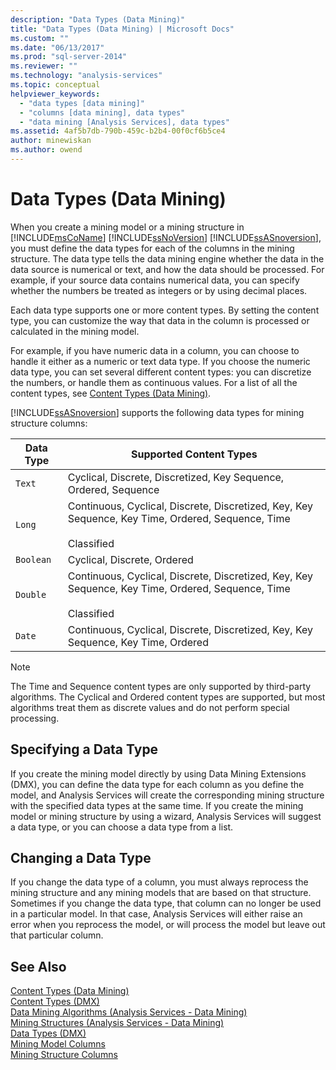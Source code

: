 ```yaml
---
description: "Data Types (Data Mining)"
title: "Data Types (Data Mining) | Microsoft Docs"
ms.custom: ""
ms.date: "06/13/2017"
ms.prod: "sql-server-2014"
ms.reviewer: ""
ms.technology: "analysis-services"
ms.topic: conceptual
helpviewer_keywords: 
  - "data types [data mining]"
  - "columns [data mining], data types"
  - "data mining [Analysis Services], data types"
ms.assetid: 4af5b7db-790b-459c-b2b4-00f0cf6b5ce4
author: minewiskan
ms.author: owend
---
```

# Data Types (Data Mining)
  When you create a mining model or a mining structure in [!INCLUDE[msCoName](../../includes/msconame-md.md)] [!INCLUDE[ssNoVersion](../../includes/ssnoversion-md.md)] [!INCLUDE[ssASnoversion](../../includes/ssasnoversion-md.md)], you must define the data types for each of the columns in the mining structure. The data type tells the data mining engine whether the data in the data source is numerical or text, and how the data should be processed. For example, if your source data contains numerical data, you can specify whether the numbers be treated as integers or by using decimal places.  
  
 Each data type supports one or more content types. By setting the content type, you can customize the way that data in the column is processed or calculated in the mining model.  
  
 For example, if you have numeric data in a column, you can choose to handle it either as a numeric or text data type. If you choose the numeric data type, you can set several different content types: you can discretize the numbers, or handle them as continuous values. For a list of all the content types, see [Content Types &#40;Data Mining&#41;](content-types-data-mining.md).  
  
 [!INCLUDE[ssASnoversion](../../includes/ssasnoversion-md.md)] supports the following data types for mining structure columns:  
  
|Data Type|Supported Content Types|  
|---------------|-----------------------------|  
|`Text`|Cyclical, Discrete, Discretized, Key Sequence, Ordered, Sequence|  
|`Long`|Continuous, Cyclical, Discrete, Discretized, Key, Key Sequence, Key Time, Ordered, Sequence, Time<br /><br /> Classified|  
|`Boolean`|Cyclical, Discrete, Ordered|  
|`Double`|Continuous, Cyclical, Discrete, Discretized, Key, Key Sequence, Key Time, Ordered, Sequence, Time<br /><br /> Classified|  
|`Date`|Continuous, Cyclical, Discrete, Discretized, Key, Key Sequence, Key Time, Ordered|  
  
> [!NOTE]  
>  The Time and Sequence content types are only supported by third-party algorithms. The Cyclical and Ordered content types are supported, but most algorithms treat them as discrete values and do not perform special processing.  
  
## Specifying a Data Type  
 If you create the mining model directly by using Data Mining Extensions (DMX), you can define the data type for each column as you define the model, and Analysis Services will create the corresponding mining structure with the specified data types at the same time. If you create the mining model or mining structure by using a wizard, Analysis Services will suggest a data type, or you can choose a data type from a list.  
  
## Changing a Data Type  
 If you change the data type of a column, you must always reprocess the mining structure and any mining models that are based on that structure. Sometimes if you change the data type, that column can no longer be used in a particular model. In that case, Analysis Services will either raise an error when you reprocess the model, or will process the model but leave out that particular column.  
  
## See Also  
 [Content Types &#40;Data Mining&#41;](content-types-data-mining.md)   
 [Content Types &#40;DMX&#41;](/sql/dmx/content-types-dmx)   
 [Data Mining Algorithms &#40;Analysis Services - Data Mining&#41;](data-mining-algorithms-analysis-services-data-mining.md)   
 [Mining Structures &#40;Analysis Services - Data Mining&#41;](mining-structures-analysis-services-data-mining.md)   
 [Data Types &#40;DMX&#41;](/sql/dmx/data-types-dmx)   
 [Mining Model Columns](mining-model-columns.md)   
 [Mining Structure Columns](mining-structure-columns.md)  
  
  
